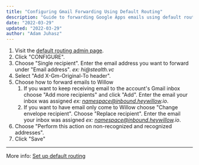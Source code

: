 ```yaml
---
title: "Configuring Gmail Forwarding Using Default Routing"
description: "Guide to forwarding Google Apps emails using default routing"
date: "2022-03-29"
updated: "2022-03-29"
author: "Adam Juhasz"
---
```


1. Visit the [default routing admin page](https://admin.google.com/u/5/ac/apps/gmail/defaultrouting).
2. Click "CONFIGURE".
3. Choose "Single recipient". Enter the email address you want to forward under "Email address". _ex: hi@stealth.vc_
4. Select "Add X-Gm-Original-To header".
5. Choose how to forward emails to Willow
   1. If you want to keep receiving email to the account's Gmail inbox choose "Add more recipients" and click "Add". Enter the email your inbox was assigned _ex: namespace@inbound.heywillow.io_.
   2. If you want to have email only come to Willow choose "Change envelope recipient". Choose "Replace recipient". Enter the email your inbox was assigned _ex: namespace@inbound.heywillow.io_.
6. Choose "Perform this action on non-recognized and recognized addresses".
7. Click "Save"

---

More info: [Set up default routing](https://apps.google.com/supportwidget/articlehome?hl=en&article_url=https%3A%2F%2Fsupport.google.com%2Fa%2Fanswer%2F2368153%3Fhl%3Den&product_context=2368153&product_name=UnuFlow&trigger_context=a)
